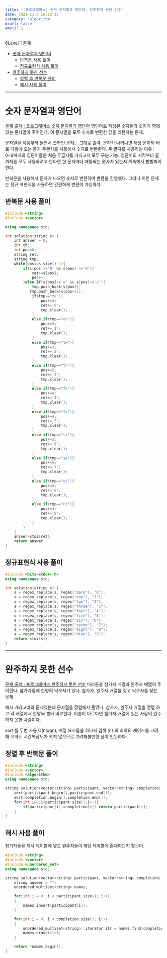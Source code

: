 ```yaml
---
title: '[프로그래머스] 숫자 문자열과 영단어, 완주하지 못한 선수'
date: 2021-11-5 16:23:13
category: 'algorithm'
draft: false
emoji: 🥉
---
```


6Level 1 문제

- [숫자 문자열과 영단어](#숫자-문자열과-영단어)
  - [반복문 사용 풀이](#반복문-사용-풀이)
  - [정규표현식 사용 풀이](#정규표현식-사용-풀이)
- [완주하지 못한 선수](#완주하지-못한-선수)
  - [정렬 후 반복문 풀이](#정렬-후-반복문-풀이)
  - [해시 사용 풀이](#해시-사용-풀이)

---

# 숫자 문자열과 영단어

[문제 출처 : 프로그래머스 숫자 문자열과 영단어](https://programmers.co.kr/learn/courses/30/lessons/81301)
영단어로 작성된 숫자들과 숫자가 함께 있는 문자열이 주어진다. 이 문자열을 모두 숫자로 변환한 값을 리턴하는 문제.

문자열을 처음부터 돌면서 숫자인 문자는 그대로 출력.
문자가 나타나면 해당 문자와 바로 다음에 오는 문자 두글자를 사용해서 숫자로 변환한다.
두 글자를 사용하는 이유 : 0~9까지의 영단어들은 처음 두글자를 가지고서 모두 구분 가능.
영단어의 시작부터 끝까지를 모두 사용하려고 한다면 한 문자마다 매칭되는 숫자가 있는지 계속해서 판별해야 한다.

반복문을 사용해서 문자가 나오면 숫자로 변환하며 변환을 진행했다.
그러나 이런 문제는 정규 표현식을 사용하면 간편하게 변환이 가능하다.

## 반복문 사용 풀이

```cpp
#include <string>
#include <vector>

using namespace std;

int solution(string s) {
    int answer = 0;
    int ch;
    int pos=0;
    string ret;
    string tmp;
    while(pos<=s.size()-1){
        if(s[pos]>='0' && s[pos] <='9'){
            ret+=s[pos];
            pos++;
        }else if(s[pos]>='a' && s[pos]<='z'){
            tmp.push_back(s[pos]);
           tmp.push_back(s[pos+1]);
            if(tmp=="ze"){
                pos+=4;
                ret+='0';
                tmp.clear();
            }
            else if(tmp=="on"){
                pos+=3;
                ret+='1';
                tmp.clear();
            }
            else if(tmp=="tw"){
                pos+=3;
                ret+='2';
                tmp.clear();
            }
            else if(tmp=="th"){
                pos+=5;
                ret+='3';
                tmp.clear();
            }
            else if(tmp=="fo"){
                pos+=4;
                ret+='4';
                tmp.clear();
            }
            else if(tmp=="fi"){
                pos+=4;
                ret+='5';
                tmp.clear();
            }
            else if(tmp=="si"){
                pos+=3;
                ret+='6';
                tmp.clear();
            }
            else if(tmp=="se"){
                pos+=5;
                ret+='7';
                tmp.clear();
            }
            else if(tmp=="ei"){
                pos+=5;
                ret+='8';
                tmp.clear();
            }
            else if(tmp=="ni"){
                pos+=4;
                ret+='9';
                tmp.clear();
            }
        }
    }
    answer=stoi(ret);
    return answer;
}
```

## 정규표현식 사용 풀이

```cpp
#include <bits/stdc++.h>
using namespace std;

int solution(string s) {
    s = regex_replace(s, regex("zero"), "0");
    s = regex_replace(s, regex("one"), "1");
    s = regex_replace(s, regex("two"), "2");
    s = regex_replace(s, regex("three"), "3");
    s = regex_replace(s, regex("four"), "4");
    s = regex_replace(s, regex("five"), "5");
    s = regex_replace(s, regex("six"), "6");
    s = regex_replace(s, regex("seven"), "7");
    s = regex_replace(s, regex("eight"), "8");
    s = regex_replace(s, regex("nine"), "9");
    return stoi(s);
}
```

---

# 완주하지 못한 선수

[문제 출처 : 프로그래머스 완주하지 못한 선수](https://programmers.co.kr/learn/courses/30/lessons/42576)
마라톤을 참가자 배열과 완주자 배열이 주어진다. 참가자중에 한명의 낙오자가 있다. 참가자, 완주자 배열을 갖고 낙오자를 찾는 문제.

해시 카테고리의 문제였는데 문자열을 정렬해서 풀었다.
참가자, 완주자 배열을 정렬 하고 각 배열에서 한명씩 뽑아 비교한다. 이름이 다르다면 참가자 배열에 있는 사람이 완주하지 못한 사람이다.

sort 를 두번 사용 O(nlogn), 배열 요소들을 하나씩 검색 (n) 의 최악의 케이스를 고려 해 보아도 시간복잡도가 크지 않으므로 고려해볼만한 풀이 인듯하다.

## 정렬 후 반복문 풀이

```cpp
#include <string>
#include <vector>
#include <algorithm>
using namespace std;

string solution(vector<string> participant, vector<string> completion) {
    sort(participant.begin(),participant.end());
    sort(completion.begin(),completion.end());
    for(int i=0;i<participant.size();i++){
        if(participant[i]!=completion[i]) return participant[i];
    }
}
```

## 해시 사용 풀이

참가자들을 해시 테이블에 넣고 완주자들이 해당 테이블에 존재하는지 찾는다.

```cpp
#include <string>
#include <vector>
#include <unordered_set>
using namespace std;

string solution(vector<string> participant, vector<string> completion) {
    string answer = "";
    unordered_multiset<string> names;

    for(int i = 0; i < participant.size(); i++)
    {
        names.insert(participant[i]);
    }

    for(int i = 0; i < completion.size(); i++)
    {
        unordered_multiset<string>::iterator itr = names.find(completion[i]);
        names.erase(itr);
    }

    return *names.begin();
}
```
